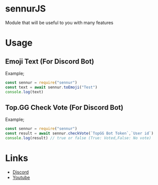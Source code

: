 # sennurJS
Module that will be useful to you with many features

# Usage
## Emoji Text (For Discord Bot)
Example;
``` js
const sennur = require("sennur")
const text = await sennur.toEmoji("Test")
console.log(text)
``` 
## Top.GG Check Vote (For Discord Bot)
Example;
``` js
const sennur = require("sennur")
const result = await sennur.checkVote(`TopGG Bot Token`,`User id`)
console.log(result) // true or false (True: Voted,False: No vote)
``` 

# Links
- [Discord](https://discord.gg/kkg8BmPU59)
- [Youtube](https://www.youtube.com/channel/UCakcpjCJKKAJ-6B-fzjnVyA)
